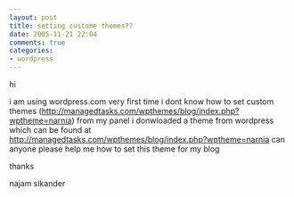 ```yaml
---
layout: post
title: setting custome themes??
date: 2005-11-21 22:04
comments: true
categories:
- wordpress
---
```

hi

i am using wordpress.com very first time i dont know how to set custom themes (http://managedtasks.com/wpthemes/blog/index.php?wptheme=narnia) from my panel i donwloaded a theme from wordpress which can be found at http://managedtasks.com/wpthemes/blog/index.php?wptheme=narnia can anyone please help me how to set this theme for my blog

thanks

najam sikander

